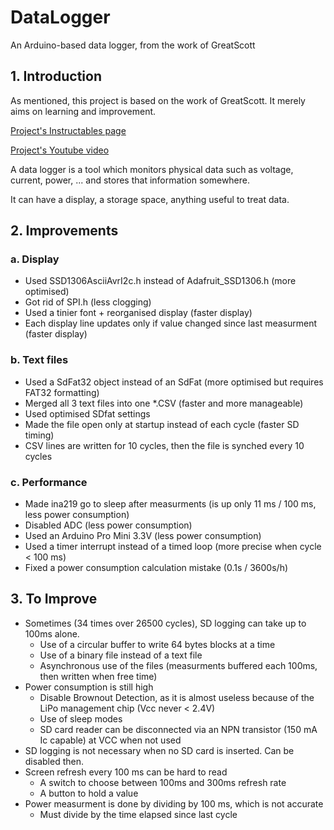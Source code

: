 # DataLogger
An Arduino-based data logger, from the work of GreatScott


## 1. Introduction
As mentioned, this project is based on the work of GreatScott. It merely aims on learning and improvement.

[Project's Instructables page](https://www.instructables.com/id/Make-Your-Own-Power-MeterLogger/)

[Project's Youtube video](https://www.youtube.com/watch?v=lrugreN2K4w&feature=emb_logo)

A data logger is a tool which monitors physical data such as voltage, current, power, ... and stores that information
somewhere.

It can have a display, a storage space, anything useful to treat data.


## 2. Improvements
###	a. Display
* Used SSD1306AsciiAvrI2c.h instead of Adafruit_SSD1306.h (more optimised)
* Got rid of SPI.h (less clogging)
* Used a tinier font + reorganised display (faster display)
* Each display line updates only if value changed since last measurment (faster display)
### b. Text files
* Used a SdFat32 object instead of an SdFat (more optimised but requires FAT32 formatting)
* Merged all 3 text files into one *.CSV (faster and more manageable)
* Used optimised SDfat settings
* Made the file open only at startup instead of each cycle (faster SD timing)
* CSV lines are written for 10 cycles, then the file is synched every 10 cycles
### c. Performance
* Made ina219 go to sleep after measurments (is up only 11 ms / 100 ms, less power consumption)
* Disabled ADC (less power consumption)
* Used an Arduino Pro Mini 3.3V (less power consumption)
* Used a timer interrupt instead of a timed loop (more precise when cycle < 100 ms)
* Fixed a power consumption calculation mistake (0.1s / 3600s/h)


## 3. To Improve
* Sometimes (34 times over 26500 cycles), SD logging can take up to 100ms alone.
    * Use of a circular buffer to write 64 bytes blocks at a time
	* Use of a binary file instead of a text file
	* Asynchronous use of the files (measurments buffered each 100ms, then written when free time)
* Power consumption is still high
    * Disable Brownout Detection, as it is almost useless because of the LiPo management chip (Vcc never < 2.4V)
	* Use of sleep modes
	* SD card reader can be disconnected via an NPN transistor (150 mA Ic capable) at VCC when not used
* SD logging is not necessary when no SD card is inserted. Can be disabled then.
* Screen refresh every 100 ms can be hard to read
    * A switch to choose between 100ms and 300ms refresh rate
	* A button to hold a value
* Power measurment is done by dividing by 100 ms, which is not accurate
    * Must divide by the time elapsed since last cycle